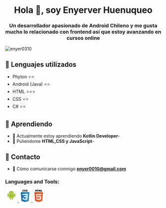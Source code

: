 <h1 align="center">Hola 👋, soy Enyerver Huenuqueo</h1><h3 align="center">Un desarrollador apasionado de Android Chileno y me gusta mucho lo relacionado con frontend así que estoy avanzando en cursos online</h3><p align="left"> <img src="https://komarev.com/ghpvc/?username=enyer0310&label=Profile%20views&color=0e75b6&style=flat" alt="enyer0310" /> </p>

<!-- Lenguajes -->
## 🚀 Lenguajes utilizados

- Phyton ⭐⭐
- Android (Java) ⭐⭐
- HTML ⭐⭐⭐
- CSS ⭐⭐
- C# ⭐⭐

## 📖 Aprendiendo
- 🌱 Actualmente estoy aprendiendo **Kotlin Developer**-
- 🌱 Puliendome **HTML,CSS y JavaScript**-

## 🚀 Contacto
- 🌱 Cómo comunicarse conmigo **enyer0010@gmail.com**

</p><h3 align="left">Languages and Tools:</h3>



<a href="https://developer.android.com" target="_blank" rel="noreferrer"> <img src="https://raw.githubusercontent.com/devicons/devicon/master/icons/android/android-original-wordmark.svg" alt="android" width="40" height="40"/> </a> <a href="https://www.w3schools.com/css/" target="_blank" rel="noreferrer"> <img src="https://raw.githubusercontent.com/devicons/devicon/master/icons/css3/css3-original-wordmark.svg" alt="css3" width="40" height="40"/> </a> <a href="https://www.w3.org/html/" target="_blank" rel="noreferrer"> <img src="https://raw.githubusercontent.com/devicons/devicon/master/icons/html5/html5-original-wordmark.svg" alt="html5" width="40" height="40"/> </a> </p>
